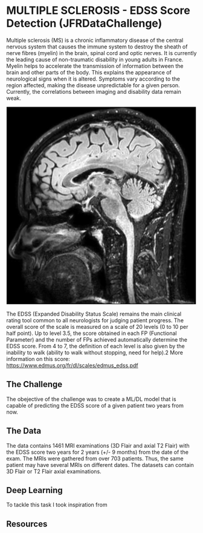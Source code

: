 # MULTIPLE SCLEROSIS - EDSS Score Detection (JFRDataChallenge)
Multiple sclerosis (MS) is a chronic inflammatory disease of the central nervous system that causes the immune system to destroy the sheath of nerve fibres (myelin) in the brain, spinal cord and optic nerves. It is currently the leading cause of non-traumatic disability in young adults in France.
Myelin helps to accelerate the transmission of information between the brain and other parts of the body. This explains the appearance of neurological signs when it is altered. Symptoms vary according to the region affected, making the disease unpredictable for a given person. Currently, the correlations between imaging and disability data remain weak.

![alt text](brain_scan.png)

The EDSS (Expanded Disability Status Scale) remains the main clinical rating tool common to all neurologists for judging patient progress. The overall score of the scale is measured on a scale of 20 levels (0 to 10 per half point). Up to level 3.5, the score obtained in each FP (Functional Parameter) and the number of FPs achieved automatically determine the EDSS score. From 4 to 7, the definition of each level is also given by the inability to walk (ability to walk without stopping, need for help).2 More information on this score: https://www.edmus.org/fr/dl/scales/edmus_edss.pdf


## The Challenge
The obejective of the challenge was to create a ML/DL model that is capable of predicting the EDSS score of a given patient two years from now.

## The Data
The data contains 1461 MRI examinations (3D Flair and axial T2 Flair) with the EDSS score two years for  2 years (+/- 9 months) from the date of the exam. The MRIs were gathered from over 703 patients. Thus, the same patient may have several MRIs on different dates. The datasets can contain 3D Flair or T2 Flair axial examinations.

## Deep Learning
To tackle this task I took inspiration from 

## Resources


